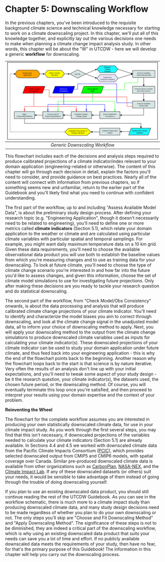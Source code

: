 # Chapter 5: Downscaling Workflow

In the previous chapters, you've been introduced to the requisite background climate science and technical knowledge necessary for starting to work on a climate downscaling project. In this chapter, we'll put all of this knowledge together, and explicitly lay out the various decisions one needs to make when planning a climate change impact analysis study. In other words, this chapter will be about the "W" in UTCDW - here we will develop a generic **workflow** for downscaling.

|![](./figures/flowchart.png)|
|:--:|
|*Generic Downscaling Workflow*|

This flowchart includes each of the decisions and analysis steps required to produce calibrated projections of a climate indicator/index relevant to your domain application (engineering-related or otherwise). The content of this chapter will go through each decision in detail, explain the factors you'll need to consider, and provide guidance on best practices. Nearly all of the content will connect with information from previous chapters, so if something seems new and unfamiliar, return to the earlier part of the Guidebook and you'll likely find what you need to continue with confident understanding.

The first part of the workflow, up to and including "Assess Available Model Data", is about the preliminary study design process. After defining your research topic (e.g. "Engineering Application", though it doesn't necessarily need to be related to engineering), you'll need to define one or more metrics called **climate indicators** (Section 5.1), which relate your domain application to the weather or climate and are calculated using particular climate variables with particular spatial and temporal samplings. For example, you might want daily maximum temperature data on a 10 km grid. Given these data requirements, you'll need to choose the available observational data product you will use both to establish the baseline values from which you're measuring changes and to use as training data for your downscaling. To look at future climate, you'll need to choose the type of climate change scenario you're interested in and how far into the future you'd like to assess changes, and given this information, choose the set of climate model simulations to use for investigating future projections. Only after making these decisions are you ready to tackle your research question and do statistical downscaling.

The second part of the workflow, from "Check Model/Obs Consistency" onwards, is about the data processing and analysis that will produce calibrated climate change projections of your climate indicator. You'll need to identify and characterize the model biases you aim to correct through downscaling, and look at the climate change signal in the unadjusted model data, all to inform your choice of downscaling method to apply. Next, you will apply your downscaling method to the output from the climate change simulations to produce downscaled climate variables used as inputs for calculating your climate indicator(s). These downscaled projections of your climate indicator can be used to study your domain application under future climate, and thus feed back into your engineering application - this is why the end of the flowchart points back to the beginning. Another reason why the flowchart loops back to the start is that science is by nature iterative. Very often the results of an analysis don't line up with your initial expectations, and you'll need to tweak some aspect of your study design - be it the research question, your climate indicator(s), the datasets used, the chosen future period, or the downscaling method. Of course, you will eventually terminate this loop once you're satisfied, and then proceed to interpret your results using your domain expertise and the context of your problem.

**Reinventing the Wheel**

The flowchart for the complete workflow assumes you are interested in producing your own statistically downscaled climate data, for use in your climate impact study. As you work through the first several steps, you may find that this isn't necessary, if downscaled projections of the variables needed to calculate your climate indicators (Section 5.1) are already available. In Sections 4.4 and 4.5 we worked with downscaled climate data from the Pacific Climate Impacts Consortium ([PCIC](https://pacificclimate.org/data/statistically-downscaled-climate-scenarios)), which provides selected downscaled output from CMIP5 and CMIP6 models, with spatial coverage over Canada. Similar pre-produced downscaled climate data is available from other organizations such as [CarbonPlan](https://carbonplan.org/research/cmip6-downscaling-explainer), [NASA-NEX](https://www.nccs.nasa.gov/services/data-collections/land-based-products/nex-gddp-cmip6), and the [Climate Impact Lab](https://planetarycomputer.microsoft.com/dataset/group/cil-gdpcir). If any of these downscaled datasets (or others) suit your needs, it would be sensible to take advantage of them instead of going through the trouble of doing downscaling yourself. 

If you plan to use an existing downscaled data product, you should still continue reading the rest of the UTCDW Guidebook. As you can see in the workflow schematic, there is much more to a climate impact study than producing downscaled climate data, and many study design decisions need to be made regardless of whether you plan to do your own downscaling or not. The only steps you'll skip are "Choose and Fit Downscaling Method" and "Apply Downscaling Method". The significance of these steps is not to be diminished, they are indeed a critical part of the downscaling workflow, which is why using an existing downscaled data product that suits your needs can save you a lot of time and effort. If no publicly available downscaled data meets the requirements of your study, then have no fear, for that's the primary purpose of this Guidebook! The information in this chapter will help you carry out the downscaling process.